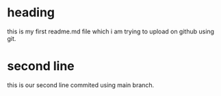 # heading
this is my first readme.md file which i am trying to upload on github using git.

# second line 
this is our second line commited using main branch.